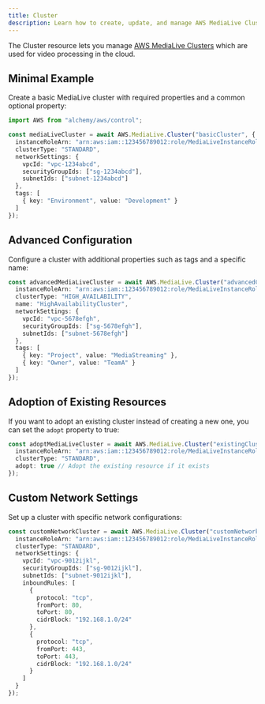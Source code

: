 ```yaml
---
title: Cluster
description: Learn how to create, update, and manage AWS MediaLive Clusters using Alchemy Cloud Control.
---
```


The Cluster resource lets you manage [AWS MediaLive Clusters](https://docs.aws.amazon.com/medialive/latest/userguide/) which are used for video processing in the cloud.

## Minimal Example

Create a basic MediaLive cluster with required properties and a common optional property:

```ts
import AWS from "alchemy/aws/control";

const mediaLiveCluster = await AWS.MediaLive.Cluster("basicCluster", {
  instanceRoleArn: "arn:aws:iam::123456789012:role/MediaLiveInstanceRole",
  clusterType: "STANDARD",
  networkSettings: {
    vpcId: "vpc-1234abcd",
    securityGroupIds: ["sg-1234abcd"],
    subnetIds: ["subnet-1234abcd"]
  },
  tags: [
    { key: "Environment", value: "Development" }
  ]
});
```

## Advanced Configuration

Configure a cluster with additional properties such as tags and a specific name:

```ts
const advancedMediaLiveCluster = await AWS.MediaLive.Cluster("advancedCluster", {
  instanceRoleArn: "arn:aws:iam::123456789012:role/MediaLiveInstanceRole",
  clusterType: "HIGH_AVAILABILITY",
  name: "HighAvailabilityCluster",
  networkSettings: {
    vpcId: "vpc-5678efgh",
    securityGroupIds: ["sg-5678efgh"],
    subnetIds: ["subnet-5678efgh"]
  },
  tags: [
    { key: "Project", value: "MediaStreaming" },
    { key: "Owner", value: "TeamA" }
  ]
});
```

## Adoption of Existing Resources

If you want to adopt an existing cluster instead of creating a new one, you can set the `adopt` property to true:

```ts
const adoptMediaLiveCluster = await AWS.MediaLive.Cluster("existingCluster", {
  instanceRoleArn: "arn:aws:iam::123456789012:role/MediaLiveInstanceRole",
  clusterType: "STANDARD",
  adopt: true // Adopt the existing resource if it exists
});
```

## Custom Network Settings

Set up a cluster with specific network configurations:

```ts
const customNetworkCluster = await AWS.MediaLive.Cluster("customNetworkCluster", {
  instanceRoleArn: "arn:aws:iam::123456789012:role/MediaLiveInstanceRole",
  clusterType: "STANDARD",
  networkSettings: {
    vpcId: "vpc-9012ijkl",
    securityGroupIds: ["sg-9012ijkl"],
    subnetIds: ["subnet-9012ijkl"],
    inboundRules: [
      {
        protocol: "tcp",
        fromPort: 80,
        toPort: 80,
        cidrBlock: "192.168.1.0/24"
      },
      {
        protocol: "tcp",
        fromPort: 443,
        toPort: 443,
        cidrBlock: "192.168.1.0/24"
      }
    ]
  }
});
```